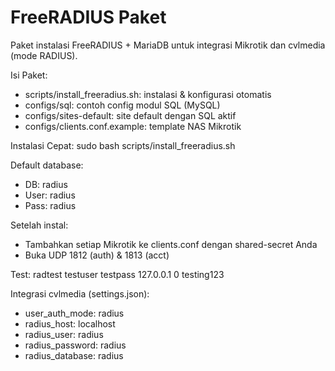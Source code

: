 # FreeRADIUS Paket

Paket instalasi FreeRADIUS + MariaDB untuk integrasi Mikrotik dan cvlmedia (mode RADIUS).

Isi Paket:
- scripts/install_freeradius.sh: instalasi & konfigurasi otomatis
- configs/sql: contoh config modul SQL (MySQL)
- configs/sites-default: site default dengan SQL aktif
- configs/clients.conf.example: template NAS Mikrotik

Instalasi Cepat:
  sudo bash scripts/install_freeradius.sh

Default database:
- DB: radius
- User: radius
- Pass: radius

Setelah instal:
- Tambahkan setiap Mikrotik ke clients.conf dengan shared-secret Anda
- Buka UDP 1812 (auth) & 1813 (acct)

Test:
  radtest testuser testpass 127.0.0.1 0 testing123

Integrasi cvlmedia (settings.json):
- user_auth_mode: radius
- radius_host: localhost
- radius_user: radius
- radius_password: radius
- radius_database: radius
